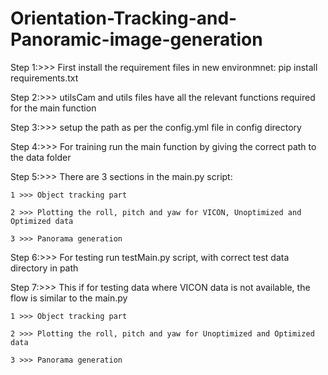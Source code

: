 # Orientation-Tracking-and-Panoramic-image-generation

Step 1:>>> First install the requirement files in new environmnet: pip install requirements.txt

Step 2:>>> utilsCam and utils files have all the relevant functions required for the main function

Step 3:>>> setup the path as per the config.yml file in config directory

Step 4:>>> For training run the main function by giving the correct path to the data folder

Step 5:>>> There are 3 sections in the main.py script:

	1 >>> Object tracking part

	2 >>> Plotting the roll, pitch and yaw for VICON, Unoptimized and Optimized data
	
	3 >>> Panorama generation
	
Step 6:>>> For testing run testMain.py script, with correct test data directory in path

Step 7:>>> This if for testing data where VICON data is not available, the flow is similar to the main.py
	
	1 >>> Object tracking part
	
	2 >>> Plotting the roll, pitch and yaw for Unoptimized and Optimized data
	
	3 >>> Panorama generation
 
